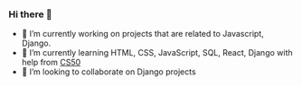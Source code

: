 ### Hi there 👋

<!--
**venish-prabhu/venish-prabhu** is a ✨ _special_ ✨ repository because its `README.md` (this file) appears on your GitHub profile.

Here are some ideas to get you started:

- 🔭 I’m currently working on ...
- 🌱 I’m currently learning ...
- 👯 I’m looking to collaborate on ...
- 🤔 I’m looking for help with ...
- 💬 Ask me about ...
- 📫 How to reach me: ...
- 😄 Pronouns: ...
- ⚡ Fun fact: ...
-->

- 🔭 I’m currently working on projects that are related to Javascript, Django.
- 🌱 I’m currently learning HTML, CSS, JavaScript, SQL, React, Django with help from [CS50](https://online-learning.harvard.edu/course/cs50s-web-programming-python-and-javascript?delta=0)
- 👯 I’m looking to collaborate on Django projects
